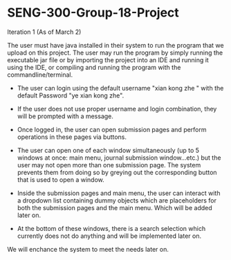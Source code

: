 # SENG-300-Group-18-Project

Iteration 1 (As of March 2)

The user must have java installed in their system to run the program that we upload on this project.
The user may run the program by simply running the executable jar file or by importing the project into an IDE and running it using the IDE, or compiling and running the program with the commandline/terminal.

- The user can login using the default username "xian kong zhe " with the default Password "ye xian kong zhe".

- If the user does not use proper username and login combination, they will be prompted with a message.

- Once logged in, the user can open submission pages and perform operations in these pages via buttons.

- The user can open one of each window simultaneously (up to 5 windows at once: main menu, journal submission window...etc.) but the user may not open more than one submission page. The system prevents them from doing so by greying out the corresponding button that is used to open a window.

- Inside the submission pages and main menu, the user can interact with a dropdown list containing dummy objects which are placeholders for both the submission pages and the main menu. Which will be added later on.

- At the bottom of these windows, there is a search selection which currently does not do anything and will be implemented later on.

We will enchance the system to meet the needs later on.
